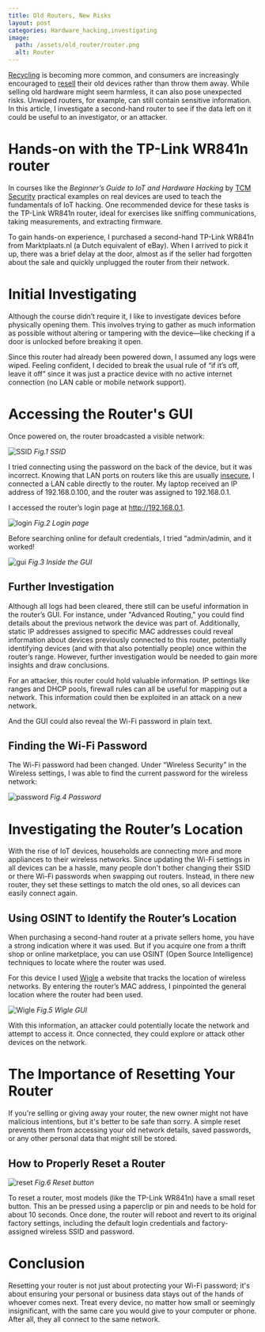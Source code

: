 ```yaml
---
title: Old Routers, New Risks
layout: post
categories: Hardware_hacking,investigating 
image:
  path: /assets/old_router/router.png
  alt: Router
---
```

[Recycling](https://www.epa.gov/recycle) is becoming more common, and consumers are increasingly encouraged to [resell](https://www.watismijnapparaatwaard.nl/verkopen) their old devices rather than throw them away. While selling old hardware might seem harmless, it can also pose unexpected risks. Unwiped routers, for example, can still contain sensitive information. In this article, I investigate a second-hand router to see if the data left on it could be useful to an investigator, or an attacker.


# Hands-on with the TP-Link WR841n router
In courses like the _Beginner’s Guide to IoT and Hardware Hacking_ by [TCM Security](https://academy.tcm-sec.com/p/beginner-s-guide-to-iot-and-hardware-hacking) practical examples on real devices are used to teach the fundamentals of IoT hacking. One recommended device for these tasks is the TP-Link WR841n router, ideal for exercises like sniffing communications, taking measurements, and extracting firmware.

To gain hands-on experience, I purchased a second-hand TP-Link WR841n from Marktplaats.nl (a Dutch equivalent of eBay). When I arrived to pick it up, there was a brief delay at the door, almost as if the seller had forgotten about the sale and quickly unplugged the router from their network.

# Initial Investigating
Although the course didn’t require it, I like to investigate devices before physically opening them. This involves trying to gather as much information as possible without altering or tampering with the device—like checking if a door is unlocked before breaking it open.

Since this router had already been powered down, I assumed any logs were wiped. Feeling confident, I decided to break the usual rule of “if it’s off, leave it off” since it was just a practice device with no active internet connection (no LAN cable or mobile network support).

# Accessing the Router's GUI
Once powered on, the router broadcasted a visible network:

![SSID](/assets/old_router/SSID.png)
_Fig.1 SSID_

I tried connecting using the password on the back of the device, but it was incorrect. Knowing that LAN ports on routers like this are usually [insecure](https://www.kaspersky.com/blog/dangerous-ethernet-ports/31289/), I connected a LAN cable directly to the router. My laptop received an IP address of 192.168.0.100, and the router was assigned to 192.168.0.1.

I accessed the router’s login page at  http://192.168.0.1.

![login](/assets/old_router/login.png)
_Fig.2 Login page_

Before searching online for default credentials, I tried “admin/admin, and it worked!

![gui](/assets/old_router/gui.png)
_Fig.3 Inside the GUI_

## Further Investigation
Although all logs had been cleared, there still can be useful information in the router’s GUI. For instance, under "Advanced Routing," you could find details about the previous network the device was part of. Additionally, static IP addresses assigned to specific MAC addresses could reveal information about devices previously connected to this router, potentially identifying devices (and with that also potentially people) once within the router’s range. However, further investigation would be needed to gain more insights and draw conclusions.

For an attacker, this router could hold valuable information. IP settings like ranges and DHCP pools, firewall rules can all be useful for mapping out a network. This information could then be exploited in an attack on a new network.

And the GUI could also reveal the Wi-Fi password in plain text.

## Finding the Wi-Fi Password
The Wi-Fi password had been changed. Under “Wireless Security” in the Wireless settings, I was able to find the current password for the wireless network:

![password](/assets/old_router/password.png)
_Fig.4 Password_

# Investigating the Router’s Location
With the rise of IoT devices, households are connecting more and more appliances to their wireless networks. Since updating the Wi-Fi settings in all devices can be a hassle, many people don't bother changing their SSID or there Wi-Fi passwords when swapping out routers. Instead, in there new router, they set these settings to match the old ones, so all devices can easily connect again.

## Using OSINT to Identify the Router’s Location
When purchasing a second-hand router at a private sellers home, you have a strong indication where it was used. But if you acquire one from a thrift shop or online marketplace, you can use OSINT (Open Source Intelligence) techniques to locate where the router was used.

For this device I used [Wigle](https://wigle.net/) a website that tracks the location of wireless networks. By entering the router’s MAC address, I pinpointed the general location where the router had been used.

![Wigle](/assets/old_router/wigle.png)
_Fig.5 Wigle GUI_

With this information, an attacker could potentially locate the network and attempt to access it. Once connected, they could explore or attack other devices on the network.

# The Importance of Resetting Your Router
If you're selling or giving away your router, the new owner might not have malicious intentions, but it's better to be safe than sorry. A simple reset prevents them from accessing your old network details, saved passwords, or any other personal data that might still be stored.

## How to Properly Reset a Router
![reset](/assets/old_router/reset.jpg)
_Fig.6 Reset button_

To reset a router, most models (like the TP-Link WR841n) have a small reset button. This an be pressed using a paperclip or pin and needs to be hold for about 10 seconds. Once done, the router will reboot and revert to its original factory settings, including the default login credentials and factory-assigned wireless SSID and password.

# Conclusion
Resetting your router is not just about protecting your Wi-Fi password; it's about ensuring your personal or business data stays out of the hands of whoever comes next. Treat every device, no matter how small or seemingly insignificant, with the same care you would give to your computer or phone. After all, they all connect to the same network.